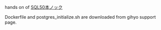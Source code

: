 hands on of [SQL50本ノック](http://gihyo.jp/magazine/SD/archive/2017/201711)

Dockerfile and postgres_initialize.sh are downloaded from gihyo support page.
